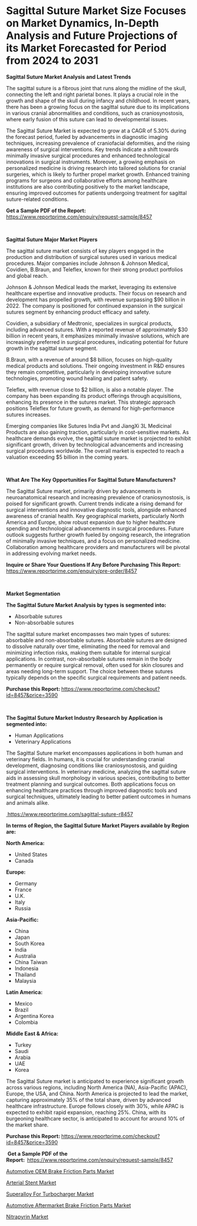 <p><h1>Sagittal Suture Market Size Focuses on Market Dynamics, In-Depth Analysis and Future Projections of its Market Forecasted for Period from 2024 to 2031</h1></p><p><strong>Sagittal Suture Market Analysis and Latest Trends</strong></p>
<p><p>The sagittal suture is a fibrous joint that runs along the midline of the skull, connecting the left and right parietal bones. It plays a crucial role in the growth and shape of the skull during infancy and childhood. In recent years, there has been a growing focus on the sagittal suture due to its implications in various cranial abnormalities and conditions, such as craniosynostosis, where early fusion of this suture can lead to developmental issues.</p><p>The Sagittal Suture Market is expected to grow at a CAGR of 5.30% during the forecast period, fueled by advancements in diagnostic imaging techniques, increasing prevalence of craniofacial deformities, and the rising awareness of surgical interventions. Key trends indicate a shift towards minimally invasive surgical procedures and enhanced technological innovations in surgical instruments. Moreover, a growing emphasis on personalized medicine is driving research into tailored solutions for cranial surgeries, which is likely to further propel market growth. Enhanced training programs for surgeons and collaborative efforts among healthcare institutions are also contributing positively to the market landscape, ensuring improved outcomes for patients undergoing treatment for sagittal suture-related conditions.</p></p>
<p><strong>Get a Sample PDF of the Report:&nbsp;</strong> <a href="https://www.reportprime.com/enquiry/request-sample/8457">https://www.reportprime.com/enquiry/request-sample/8457</a></p>
<p>&nbsp;</p>
<p><strong>Sagittal Suture Major Market Players</strong></p>
<p><p>The sagittal suture market consists of key players engaged in the production and distribution of surgical sutures used in various medical procedures. Major companies include Johnson & Johnson Medical, Covidien, B.Braun, and Teleflex, known for their strong product portfolios and global reach.</p><p>Johnson & Johnson Medical leads the market, leveraging its extensive healthcare expertise and innovative products. Their focus on research and development has propelled growth, with revenue surpassing $90 billion in 2022. The company is positioned for continued expansion in the surgical sutures segment by enhancing product efficacy and safety.</p><p>Covidien, a subsidiary of Medtronic, specializes in surgical products, including advanced sutures. With a reported revenue of approximately $30 billion in recent years, it emphasizes minimally invasive solutions, which are increasingly preferred in surgical procedures, indicating potential for future growth in the sagittal suture segment.</p><p>B.Braun, with a revenue of around $8 billion, focuses on high-quality medical products and solutions. Their ongoing investment in R&D ensures they remain competitive, particularly in developing innovative suture technologies, promoting wound healing and patient safety.</p><p>Teleflex, with revenue close to $2 billion, is also a notable player. The company has been expanding its product offerings through acquisitions, enhancing its presence in the sutures market. This strategic approach positions Teleflex for future growth, as demand for high-performance sutures increases.</p><p>Emerging companies like Sutures India Pvt and JiangXi 3L Medicinal Products are also gaining traction, particularly in cost-sensitive markets. As healthcare demands evolve, the sagittal suture market is projected to exhibit significant growth, driven by technological advancements and increasing surgical procedures worldwide. The overall market is expected to reach a valuation exceeding $5 billion in the coming years.</p></p>
<p>&nbsp;</p>
<p><strong>What Are The Key Opportunities For Sagittal Suture Manufacturers?</strong></p>
<p><p>The Sagittal Suture market, primarily driven by advancements in neuroanatomical research and increasing prevalence of craniosynostosis, is poised for significant growth. Current trends indicate a rising demand for surgical interventions and innovative diagnostic tools, alongside enhanced awareness of cranial health. Key geographical markets, particularly North America and Europe, show robust expansion due to higher healthcare spending and technological advancements in surgical procedures. Future outlook suggests further growth fueled by ongoing research, the integration of minimally invasive techniques, and a focus on personalized medicine. Collaboration among healthcare providers and manufacturers will be pivotal in addressing evolving market needs.</p></p>
<p><strong>Inquire or Share Your Questions If Any Before Purchasing This Report:</strong> <a href="https://www.reportprime.com/enquiry/pre-order/8457">https://www.reportprime.com/enquiry/pre-order/8457</a></p>
<p>&nbsp;</p>
<p><strong>Market Segmentation</strong></p>
<p><strong>The Sagittal Suture Market Analysis by types is segmented into:</strong></p>
<p><ul><li>Absorbable sutures</li><li>Non-absorbable sutures</li></ul></p>
<p><p>The sagittal suture market encompasses two main types of sutures: absorbable and non-absorbable sutures. Absorbable sutures are designed to dissolve naturally over time, eliminating the need for removal and minimizing infection risks, making them suitable for internal surgical applications. In contrast, non-absorbable sutures remain in the body permanently or require surgical removal, often used for skin closures and areas needing long-term support. The choice between these sutures typically depends on the specific surgical requirements and patient needs.</p></p>
<p><strong>Purchase this Report:&nbsp;</strong><a href="https://www.reportprime.com/checkout?id=8457&price=3590">https://www.reportprime.com/checkout?id=8457&price=3590</a></p>
<p>&nbsp;</p>
<p><strong>The Sagittal Suture Market Industry Research by Application is segmented into:</strong></p>
<p><ul><li>Human Applications</li><li>Veterinary Applications</li></ul></p>
<p><p>The Sagittal Suture market encompasses applications in both human and veterinary fields. In humans, it is crucial for understanding cranial development, diagnosing conditions like craniosynostosis, and guiding surgical interventions. In veterinary medicine, analyzing the sagittal suture aids in assessing skull morphology in various species, contributing to better treatment planning and surgical outcomes. Both applications focus on enhancing healthcare practices through improved diagnostic tools and surgical techniques, ultimately leading to better patient outcomes in humans and animals alike.</p></p>
<p><a href="https://www.reportprime.com/sagittal-suture-r8457">&nbsp;https://www.reportprime.com/sagittal-suture-r8457</a></p>
<p><strong>In terms of Region, the Sagittal Suture Market Players available by Region are:</strong></p>
<p>
    <p> <strong> North America: </strong>
        <ul>
            <li>United States</li>
            <li>Canada</li>
        </ul>
        </p> 
    <p> <strong> Europe: </strong>
        <ul>
            <li>Germany</li>
            <li>France</li>
            <li>U.K.</li>
            <li>Italy</li>
            <li>Russia</li>
        </ul>
        </p> 
    <p> <strong> Asia-Pacific: </strong>
        <ul>
            <li>China</li>
            <li>Japan</li>
            <li>South Korea</li>
            <li>India</li>
            <li>Australia</li>
            <li>China Taiwan</li>
            <li>Indonesia</li>
            <li>Thailand</li>
            <li>Malaysia</li>
        </ul>
        </p> 
    <p> <strong> Latin America: </strong>
        <ul>
            <li>Mexico</li>
            <li>Brazil</li>
            <li>Argentina Korea</li>
            <li>Colombia</li>
        </ul>
        </p> 
    <p> <strong> Middle East & Africa: </strong>
        <ul>
            <li>Turkey</li>
            <li>Saudi</li>
            <li>Arabia</li>
            <li>UAE</li>
            <li>Korea</li>
        </ul>
    </p>
    </p>
<p><p>The Sagittal Suture market is anticipated to experience significant growth across various regions, including North America (NA), Asia-Pacific (APAC), Europe, the USA, and China. North America is projected to lead the market, capturing approximately 35% of the total share, driven by advanced healthcare infrastructure. Europe follows closely with 30%, while APAC is expected to exhibit rapid expansion, reaching 25%. China, with its burgeoning healthcare sector, is anticipated to account for around 10% of the market share.</p></p>
<p><strong>Purchase this Report: </strong><a href="https://www.reportprime.com/checkout?id=8457&price=3590">https://www.reportprime.com/checkout?id=8457&price=3590</a></p>
<p>&nbsp;<strong>Get a Sample PDF of the Report:&nbsp;&nbsp;</strong><a href="https://www.reportprime.com/enquiry/request-sample/8457">https://www.reportprime.com/enquiry/request-sample/8457</a></p>
<p><strong></strong></p>
<p><p><a href="https://medium.com/@joann3ajg/this-report-on-automotive-oem-brake-friction-parts-market-is-a-comprehensive-analysis-of-market-3271d60eaaf1">Automotive OEM Brake Friction Parts Market</a></p><p><a href="https://github.com/napierswinnyfg/Market-Research-Report-List-1/blob/main/arterial-stent-market.md">Arterial Stent Market</a></p><p><a href="https://issuu.com/reportprime-2/docs/superalloy-for-turbocharger-market-_f7b31c7cb3947a">Superalloy For Turbocharger Market</a></p><p><a href="https://medium.com/@joann3ajg/the-global-automotive-aftermarket-brake-friction-parts-market-identifies-drivers-restraints-0f2dce4e95e3?postPublishedType=initial">Automotive Aftermarket Brake Friction Parts Market</a></p><p><a href="https://www.linkedin.com/pulse/insights-nitrapyrin-market-size-which-expanding-78-cagr-from-g6p2f?trackingId=Oz6ki7q2TBSkeV5ORo%2BEzw%3D%3D">Nitrapyrin Market</a></p></p>
